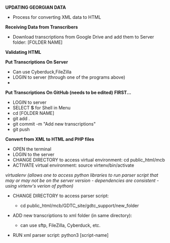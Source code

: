**UPDATING GEORGIAN DATA**
- Process for converting XML data to HTML

**Receiving Data from Transcribers**
- Download transcriptions from Google Drive and add them
to Server folder: [FOLDER NAME]

**Validating HTML**

**Put Transcriptions On Server**
- Can use Cyberduck,FileZilla
- LOGIN to server (through one of the programs above)
-
**Put Transcriptions On GitHub (needs to be edited)**
**FIRST...**
- LOGIN to server
- SELECT **S** for Shell in Menu
- cd [FOLDER NAME]
- git add .
- git commit -m "Add new transcriptions"
- git push

**Convert from XML to HTML and PHP files**
- OPEN the terminal
- LOGIN to the server
- CHANGE DIRECTORY to access virtual environment: cd public_html/mcb
- ACTIVATE virtual environment: source virtenv/bin/activate

*virtualenv (allows one to access python libraries to run parser script that may or may not be on the server version - dependencies are consistent - using virtenv's verion of python)*

- CHANGE DIRECTORY to access parser script:
  - cd public_html/mcb/GDTC_site/gdtc_support/new_folder

- ADD new transcriptions to xml folder (in same directory):
  - can use sftp, FileZilla, Cyberduck, etc.

- RUN xml parser script: python3 [script-name]
